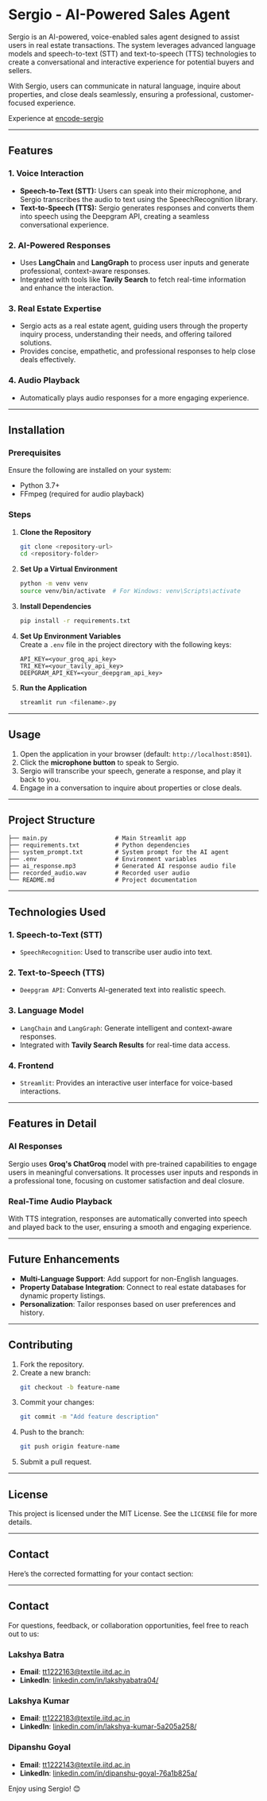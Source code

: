 # Sergio - AI-Powered Sales Agent  

Sergio is an AI-powered, voice-enabled sales agent designed to assist users in real estate transactions. The system leverages advanced language models and speech-to-text (STT) and text-to-speech (TTS) technologies to create a conversational and interactive experience for potential buyers and sellers.  

With Sergio, users can communicate in natural language, inquire about properties, and close deals seamlessly, ensuring a professional, customer-focused experience.  

Experience at [encode-sergio](https://encode-sergio.streamlit.app/)

---

## Features  

### 1. **Voice Interaction**  
- **Speech-to-Text (STT):** Users can speak into their microphone, and Sergio transcribes the audio to text using the SpeechRecognition library.  
- **Text-to-Speech (TTS):** Sergio generates responses and converts them into speech using the Deepgram API, creating a seamless conversational experience.  

### 2. **AI-Powered Responses**  
- Uses **LangChain** and **LangGraph** to process user inputs and generate professional, context-aware responses.  
- Integrated with tools like **Tavily Search** to fetch real-time information and enhance the interaction.  

### 3. **Real Estate Expertise**  
- Sergio acts as a real estate agent, guiding users through the property inquiry process, understanding their needs, and offering tailored solutions.  
- Provides concise, empathetic, and professional responses to help close deals effectively.  

### 4. **Audio Playback**  
- Automatically plays audio responses for a more engaging experience.  

---

## Installation  

### Prerequisites  
Ensure the following are installed on your system:  
- Python 3.7+  
- FFmpeg (required for audio playback)  

### Steps  

1. **Clone the Repository**  
   ```bash  
   git clone <repository-url>  
   cd <repository-folder>  
   ```  

2. **Set Up a Virtual Environment**  
   ```bash  
   python -m venv venv  
   source venv/bin/activate  # For Windows: venv\Scripts\activate  
   ```  

3. **Install Dependencies**  
   ```bash  
   pip install -r requirements.txt  
   ```  

4. **Set Up Environment Variables**  
   Create a `.env` file in the project directory with the following keys:  
   ```env  
   API_KEY=<your_groq_api_key>  
   TRI_KEY=<your_tavily_api_key>  
   DEEPGRAM_API_KEY=<your_deepgram_api_key>  
   ```  

5. **Run the Application**  
   ```bash  
   streamlit run <filename>.py  
   ```  

---

## Usage  

1. Open the application in your browser (default: `http://localhost:8501`).  
2. Click the **microphone button** to speak to Sergio.  
3. Sergio will transcribe your speech, generate a response, and play it back to you.  
4. Engage in a conversation to inquire about properties or close deals.  

---

## Project Structure  

```plaintext  
├── main.py                   # Main Streamlit app  
├── requirements.txt          # Python dependencies  
├── system_prompt.txt         # System prompt for the AI agent  
├── .env                      # Environment variables  
├── ai_response.mp3           # Generated AI response audio file  
├── recorded_audio.wav        # Recorded user audio  
└── README.md                 # Project documentation  
```  

---

## Technologies Used  

### 1. **Speech-to-Text (STT)**  
- `SpeechRecognition`: Used to transcribe user audio into text.  

### 2. **Text-to-Speech (TTS)**  
- `Deepgram API`: Converts AI-generated text into realistic speech.  

### 3. **Language Model**  
- `LangChain` and `LangGraph`: Generate intelligent and context-aware responses.  
- Integrated with **Tavily Search Results** for real-time data access.  

### 4. **Frontend**  
- `Streamlit`: Provides an interactive user interface for voice-based interactions.  

---

## Features in Detail  

### AI Responses  
Sergio uses **Groq's ChatGroq** model with pre-trained capabilities to engage users in meaningful conversations. It processes user inputs and responds in a professional tone, focusing on customer satisfaction and deal closure.  

### Real-Time Audio Playback  
With TTS integration, responses are automatically converted into speech and played back to the user, ensuring a smooth and engaging experience.  

---

## Future Enhancements  

- **Multi-Language Support**: Add support for non-English languages.  
- **Property Database Integration**: Connect to real estate databases for dynamic property listings.  
- **Personalization**: Tailor responses based on user preferences and history.  

---

## Contributing  

1. Fork the repository.  
2. Create a new branch:  
   ```bash  
   git checkout -b feature-name  
   ```  
3. Commit your changes:  
   ```bash  
   git commit -m "Add feature description"  
   ```  
4. Push to the branch:  
   ```bash  
   git push origin feature-name  
   ```  
5. Submit a pull request.  

---

## License  

This project is licensed under the MIT License. See the `LICENSE` file for more details.  

---

## Contact  
Here’s the corrected formatting for your contact section:  

---

## Contact  

For questions, feedback, or collaboration opportunities, feel free to reach out to us:  

### **Lakshya Batra**  
- **Email**: [tt1222163@textile.iitd.ac.in](mailto:tt1222163@textile.iitd.ac.in)  
- **LinkedIn**: [linkedin.com/in/lakshyabatra04/](https://www.linkedin.com/in/lakshyabatra04/)  

### **Lakshya Kumar**  
- **Email**: [tt1222183@textile.iitd.ac.in](mailto:tt1222183@textile.iitd.ac.in)  
- **LinkedIn**: [linkedin.com/in/lakshya-kumar-5a205a258/](https://www.linkedin.com/in/lakshya-kumar-5a205a258/)  

### **Dipanshu Goyal**  
- **Email**: [tt1222143@textile.iitd.ac.in](mailto:tt1222143@textile.iitd.ac.in)  
- **LinkedIn**: [linkedin.com/in/dipanshu-goyal-76a1b825a/](https://www.linkedin.com/in/dipanshu-goyal-76a1b825a/)  

Enjoy using Sergio! 😊  
